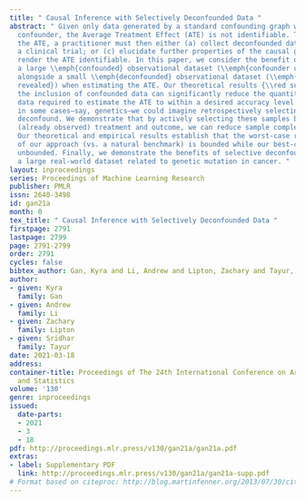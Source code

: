 ```yaml
---
title: " Causal Inference with Selectively Deconfounded Data "
abstract: " Given only data generated by a standard confounding graph with unobserved
  confounder, the Average Treatment Effect (ATE) is not identifiable. To estimate
  the ATE, a practitioner must then either (a) collect deconfounded data; (b) run
  a clinical trial; or (c) elucidate further properties of the causal graph that might
  render the ATE identifiable. In this paper, we consider the benefit of incorporating
  a large \\emph{confounded} observational dataset (\\emph{confounder unobserved})
  alongside a small \\emph{deconfounded} observational dataset (\\emph{confounder
  revealed}) when estimating the ATE. Our theoretical results {\\red suggest} that
  the inclusion of confounded data can significantly reduce the quantity of deconfounded
  data required to estimate the ATE to within a desired accuracy level. Moreover,
  in some cases—say, genetics—we could imagine retrospectively selecting samples to
  deconfound. We demonstrate that by actively selecting these samples based upon the
  (already observed) treatment and outcome, we can reduce sample complexity further.
  Our theoretical and empirical results establish that the worst-case relative performance
  of our approach (vs. a natural benchmark) is bounded while our best-case gains are
  unbounded. Finally, we demonstrate the benefits of selective deconfounding using
  a large real-world dataset related to genetic mutation in cancer. "
layout: inproceedings
series: Proceedings of Machine Learning Research
publisher: PMLR
issn: 2640-3498
id: gan21a
month: 0
tex_title: " Causal Inference with Selectively Deconfounded Data "
firstpage: 2791
lastpage: 2799
page: 2791-2799
order: 2791
cycles: false
bibtex_author: Gan, Kyra and Li, Andrew and Lipton, Zachary and Tayur, Sridhar
author:
- given: Kyra
  family: Gan
- given: Andrew
  family: Li
- given: Zachary
  family: Lipton
- given: Sridhar
  family: Tayur
date: 2021-03-18
address: 
container-title: Proceedings of The 24th International Conference on Artificial Intelligence
  and Statistics
volume: '130'
genre: inproceedings
issued:
  date-parts:
  - 2021
  - 3
  - 18
pdf: http://proceedings.mlr.press/v130/gan21a/gan21a.pdf
extras:
- label: Supplementary PDF
  link: http://proceedings.mlr.press/v130/gan21a/gan21a-supp.pdf
# Format based on citeproc: http://blog.martinfenner.org/2013/07/30/citeproc-yaml-for-bibliographies/
---
```

